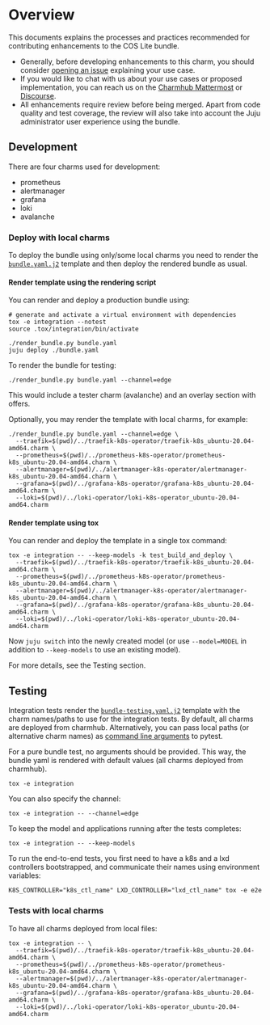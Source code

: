 # Overview

This documents explains the processes and practices recommended for
contributing enhancements to the COS Lite bundle.

- Generally, before developing enhancements to this charm, you should consider
  [opening an issue](https://github.com/canonical/cos-lite-bundle) explaining
  your use case.
- If you would like to chat with us about your use cases or proposed
  implementation, you can reach us on the
  [Charmhub Mattermost](https://chat.charmhub.io/charmhub/channels/charm-dev)
  or [Discourse](https://discourse.charmhub.io/).
- All enhancements require review before being merged.
  Apart from code quality and test coverage, the review will also take into
  account the Juju administrator user experience using the bundle.

## Development

There are four charms used for development:
- prometheus
- alertmanager
- grafana
- loki
- avalanche

### Deploy with local charms

To deploy the bundle using only/some local charms you need to render the
[`bundle.yaml.j2`](bundle.yaml.j2) template and then deploy the rendered bundle
as usual.

#### Render template using the rendering script
You can render and deploy a production bundle using:

```shell
# generate and activate a virtual environment with dependencies
tox -e integration --notest
source .tox/integration/bin/activate

./render_bundle.py bundle.yaml
juju deploy ./bundle.yaml
```

To render the bundle for testing:

```shell
./render_bundle.py bundle.yaml --channel=edge
```

This would include a tester charm (avalanche) and an overlay section with offers.

Optionally, you may render the template with local charms, for example:

```shell
./render_bundle.py bundle.yaml --channel=edge \
  --traefik=$(pwd)/../traefik-k8s-operator/traefik-k8s_ubuntu-20.04-amd64.charm \
  --prometheus=$(pwd)/../prometheus-k8s-operator/prometheus-k8s_ubuntu-20.04-amd64.charm \
  --alertmanager=$(pwd)/../alertmanager-k8s-operator/alertmanager-k8s_ubuntu-20.04-amd64.charm \
  --grafana=$(pwd)/../grafana-k8s-operator/grafana-k8s_ubuntu-20.04-amd64.charm \
  --loki=$(pwd)/../loki-operator/loki-k8s-operator_ubuntu-20.04-amd64.charm
```

#### Render template using tox
You can render and deploy the template in a single tox command:

```shell
tox -e integration -- --keep-models -k test_build_and_deploy \
  --traefik=$(pwd)/../traefik-k8s-operator/traefik-k8s_ubuntu-20.04-amd64.charm \
  --prometheus=$(pwd)/../prometheus-k8s-operator/prometheus-k8s_ubuntu-20.04-amd64.charm \
  --alertmanager=$(pwd)/../alertmanager-k8s-operator/alertmanager-k8s_ubuntu-20.04-amd64.charm \
  --grafana=$(pwd)/../grafana-k8s-operator/grafana-k8s_ubuntu-20.04-amd64.charm \
  --loki=$(pwd)/../loki-operator/loki-k8s-operator_ubuntu-20.04-amd64.charm
```

Now `juju switch` into the newly created model (or use `--model=MODEL` in
addition to `--keep-models` to use an existing model).

For more details, see the Testing section.

## Testing
Integration tests render the
[`bundle-testing.yaml.j2`](tests/integration/bundle-testing.yaml.j2) template
with the charm names/paths to use for the integration tests.
By default, all charms are deployed from charmhub. Alternatively, you can pass
local paths (or alternative charm names) as
[command line arguments](tests/integration/conftest.py) to pytest.

For a pure bundle test, no arguments should be provided. This way, the bundle
yaml is rendered with default values (all charms deployed from charmhub).

```shell
tox -e integration
```

You can also specify the channel:

```shell
tox -e integration -- --channel=edge
```

To keep the model and applications running after the tests completes:

```shell
tox -e integration -- --keep-models
```

To run the end-to-end tests, you first need to have a k8s and a lxd controllers
bootstrapped, and communicate their names using environment variables:
```shell
K8S_CONTROLLER="k8s_ctl_name" LXD_CONTROLLER="lxd_ctl_name" tox -e e2e
```

### Tests with local charms
To have all charms deployed from local files:

```shell
tox -e integration -- \
  --traefik=$(pwd)/../traefik-k8s-operator/traefik-k8s_ubuntu-20.04-amd64.charm \
  --prometheus=$(pwd)/../prometheus-k8s-operator/prometheus-k8s_ubuntu-20.04-amd64.charm \
  --alertmanager=$(pwd)/../alertmanager-k8s-operator/alertmanager-k8s_ubuntu-20.04-amd64.charm \
  --grafana=$(pwd)/../grafana-k8s-operator/grafana-k8s_ubuntu-20.04-amd64.charm \
  --loki=$(pwd)/../loki-operator/loki-k8s-operator_ubuntu-20.04-amd64.charm
```

